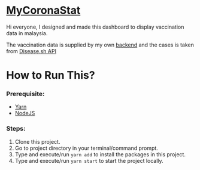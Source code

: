 # [MyCoronaStat](https://mycoronastat.pages.dev)

Hi everyone, I designed and made this dashboard to display vaccination data in malaysia.

The vaccination data is supplied by my own [backend](https://github.com/vincenth19/myvaccine-backend) and the cases is taken from [Disease.sh API](https://disease.sh/docs/)

# How to Run This?

### Prerequisite:

- [Yarn](https://yarnpkg.com/getting-started/install)
- [NodeJS](https://nodejs.org/en/)

### Steps:

1. Clone this project.
2. Go to project directory in your terminal/command prompt.
3. Type and execute/run `yarn add` to install the packages in this project.
4. Type and execute/run `yarn start` to start the project locally.